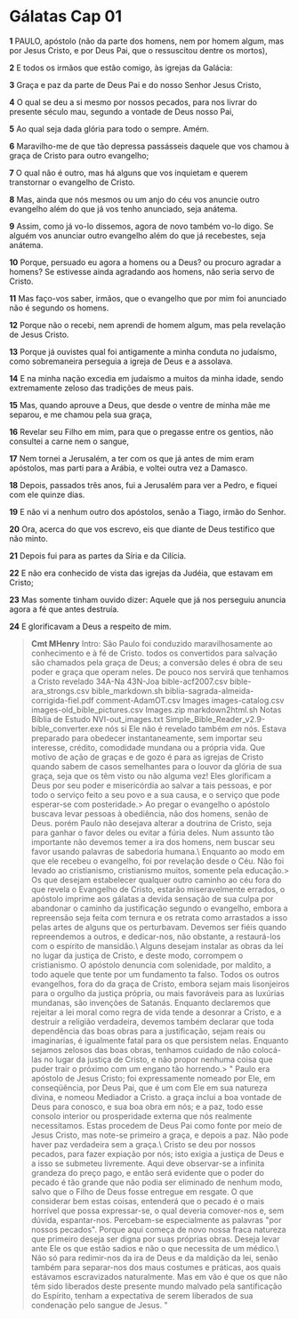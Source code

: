 # Gálatas Cap 01

**1** 	PAULO, apóstolo (não da parte dos homens, nem por homem algum, mas por Jesus Cristo, e por Deus Pai, que o ressuscitou dentre os mortos),

**2** 	E todos os irmãos que estão comigo, às igrejas da Galácia:

**3** 	Graça e paz da parte de Deus Pai e do nosso Senhor Jesus Cristo,

**4** 	O qual se deu a si mesmo por nossos pecados, para nos livrar do presente século mau, segundo a vontade de Deus nosso Pai,

**5** 	Ao qual seja dada glória para todo o sempre. Amém.

**6** 	Maravilho-me de que tão depressa passásseis daquele que vos chamou à graça de Cristo para outro evangelho;

**7** 	O qual não é outro, mas há alguns que vos inquietam e querem transtornar o evangelho de Cristo.

**8** 	Mas, ainda que nós mesmos ou um anjo do céu vos anuncie outro evangelho além do que já vos tenho anunciado, seja anátema.

**9** 	Assim, como já vo-lo dissemos, agora de novo também vo-lo digo. Se alguém vos anunciar outro evangelho além do que já recebestes, seja anátema.

**10** 	Porque, persuado eu agora a homens ou a Deus? ou procuro agradar a homens? Se estivesse ainda agradando aos homens, não seria servo de Cristo.

**11** 	Mas faço-vos saber, irmãos, que o evangelho que por mim foi anunciado não é segundo os homens.

**12** 	Porque não o recebi, nem aprendi de homem algum, mas pela revelação de Jesus Cristo.

**13** 	Porque já ouvistes qual foi antigamente a minha conduta no judaísmo, como sobremaneira perseguia a igreja de Deus e a assolava.

**14** 	E na minha nação excedia em judaísmo a muitos da minha idade, sendo extremamente zeloso das tradições de meus pais.

**15** 	Mas, quando aprouve a Deus, que desde o ventre de minha mãe me separou, e me chamou pela sua graça,

**16** 	Revelar seu Filho em mim, para que o pregasse entre os gentios, não consultei a carne nem o sangue,

**17** 	Nem tornei a Jerusalém, a ter com os que já antes de mim eram apóstolos, mas parti para a Arábia, e voltei outra vez a Damasco.

**18** 	Depois, passados três anos, fui a Jerusalém para ver a Pedro, e fiquei com ele quinze dias.

**19** 	E não vi a nenhum outro dos apóstolos, senão a Tiago, irmão do Senhor.

**20** 	Ora, acerca do que vos escrevo, eis que diante de Deus testifico que não minto.

**21** 	Depois fui para as partes da Síria e da Cilícia.

**22** 	E não era conhecido de vista das igrejas da Judéia, que estavam em Cristo;

**23** 	Mas somente tinham ouvido dizer: Aquele que já nos perseguiu anuncia agora a fé que antes destruía.

**24** 	E glorificavam a Deus a respeito de mim.


> **Cmt MHenry** Intro: São Paulo foi conduzido maravilhosamente ao conhecimento e à fé de Cristo. todos os convertidos para salvação são chamados pela graça de Deus; a conversão deles é obra de seu poder e graça que operam neles. De pouco nos servirá que tenhamos a Cristo revelado 34A-Na 43N-Joa bible-acf2007.csv bible-ara_strongs.csv bible_markdown.sh biblia-sagrada-almeida-corrigida-fiel.pdf comment-AdamOT.csv Images images-catalog.csv images-old_bible_pictures.csv Images.zip markdown2html.sh Notas Bíblia de Estudo NVI-out_images.txt Simple_Bible_Reader_v2.9-bible_converter.exe nós si Ele não é revelado também *em* nós. Estava preparado para obedecer instantaneamente, sem importar seu interesse, crédito, comodidade mundana ou a própria vida. Que motivo de ação de graças e de gozo é para as igrejas de Cristo quando sabem de casos semelhantes para o louvor da glória de sua graça, seja que os têm visto ou não alguma vez! Eles glorificam a Deus por seu poder e misericórdia ao salvar a tais pessoas, e por todo o serviço feito a seu povo e a sua causa, e o serviço que pode esperar-se com posteridade.> Ao pregar o evangelho o apóstolo buscava levar pessoas à obediência, não dos homens, senão de Deus. porém Paulo não desejava alterar a doutrina de Cristo, seja para ganhar o favor deles ou evitar a fúria deles. Num assunto tão importante não devemos temer a ira dos homens, nem buscar seu favor usando palavras de sabedoria humana.\ Enquanto ao modo em que ele recebeu o evangelho, foi por revelação desde o Céu. Não foi levado ao cristianismo, cristianismo muitos, somente pela educação.> Os que desejam estabelecer qualquer outro caminho ao céu fora do que revela o Evangelho de Cristo, estarão miseravelmente errados, o apóstolo imprime aos gálatas a devida sensação de sua culpa por abandonar o caminho da justificação segundo o evangelho, embora a repreensão seja feita com ternura e os retrata como arrastados a isso pelas artes de alguns que os perturbavam. Devemos ser fiéis quando repreendemos a outros, e dedicar-nos, não obstante, a restaurá-los com o espírito de mansidão.\ Alguns desejam instalar as obras da lei no lugar da justiça de Cristo, e deste modo, corrompem o cristianismo. O apóstolo denuncia com solenidade, por maldito, a todo aquele que tente por um fundamento ta falso. Todos os outros evangelhos, fora do da graça de Cristo, embora sejam mais lisonjeiros para o orgulho da justiça própria, ou mais favoráveis para as luxúrias mundanas, são invenções de Satanás. Enquanto declaremos que rejeitar a lei moral como regra de vida tende a desonrar a Cristo, e a destruir a religião verdadeira, devemos também declarar que toda dependência das boas obras para a justificação, sejam reais ou imaginarias, é igualmente fatal para os que persistem nelas. Enquanto sejamos zelosos das boas obras, tenhamos cuidado de não colocá-las no lugar da justiça de Cristo, e não propor nenhuma coisa que puder trair o próximo com um engano tão horrendo.> " Paulo era apóstolo de Jesus Cristo; foi expressamente nomeado por Ele, em conseqüência, por Deus Pai, que é um com Ele em sua natureza divina, e nomeou Mediador a Cristo. a graça inclui a boa vontade de Deus para conosco, e sua boa obra em nós; e a paz, todo esse consolo interior ou prosperidade externa que nós realmente necessitamos. Estas procedem de Deus Pai como fonte por meio de Jesus Cristo, mas note-se primeiro a graça, e depois a paz. Não pode haver paz verdadeira sem a graça.\ Cristo se deu por nossos pecados, para fazer expiação por nós; isto exigia a justiça de Deus e a isso se submeteu livremente. Aqui deve observar-se a infinita grandeza do preço pago, e então será evidente que o poder do pecado é tão grande que não podia ser eliminado de nenhum modo, salvo que o Filho de Deus fosse entregue em resgate. O que considerar bem estas coisas, entenderá que o pecado é o mais horrível que possa expressar-se, o qual deveria comover-nos e, sem dúvida, espantar-nos. Percebam-se especialmente as palavras "por nossos pecados". Porque aqui começa de novo nossa fraca natureza que primeiro deseja ser digna por suas próprias obras. Deseja levar ante Ele os que estão sadios e não o que necessita de um médico.\ Não só para redimir-nos da ira de Deus e da maldição da lei, senão também para separar-nos dos maus costumes e práticas, aos quais estávamos escravizados naturalmente. Mas em vão é que os que não têm sido liberados deste presente mundo malvado pela santificação do Espírito, tenham a expectativa de serem liberados de sua condenação pelo sangue de Jesus. "